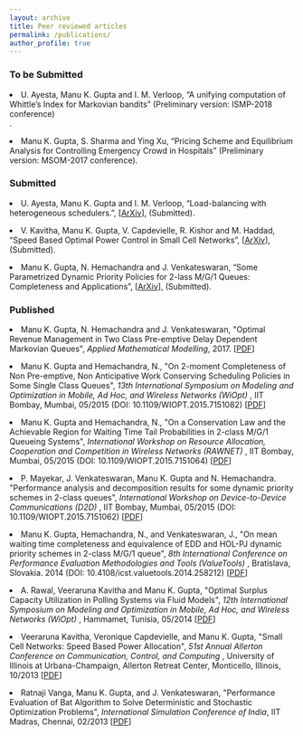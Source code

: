 ```yaml
---
layout: archive
title: Peer reviewed articles
permalink: /publications/
author_profile: true
---
```


<h3>To be Submitted</h3>
<li>U. Ayesta, Manu K. Gupta and I. M. Verloop, “A unifying computation of Whittle’s Index
for Markovian bandits” (Preliminary version: ISMP-2018 conference)</li>.
<p></p>

<li>Manu K. Gupta, S. Sharma and Ying Xu, “Pricing Scheme and Equilibrium Analysis for
Controlling Emergency Crowd in Hospitals” (Preliminary version: MSOM-2017 conference). </li>
<p></p>


<h3>Submitted</h3>


<li>U. Ayesta, Manu K. Gupta and I. M. Verloop, “Load-balancing with heterogeneous schedulers.”, [<a href = "https://arxiv.org/pdf/1810.07782.pdf" target = "_blank">ArXiv</a>], (Submitted). </li>
<p> </p>

<li>V. Kavitha, Manu K. Gupta, V. Capdevielle, R. Kishor and M. Haddad, “Speed Based Optimal
Power Control in Small Cell Networks”, [<a href = "https://arxiv.org/pdf/1812.03862.pdf" target = "_blank">ArXiv</a>], (Submitted). </li>
<p> </p>


<li> Manu K. Gupta, N. Hemachandra and J. Venkateswaran, “Some Parametrized Dynamic Priority Policies for 2-lass M/G/1 Queues: Completeness and Applications”, [<a href = "https://arxiv.org/pdf/1804.03564.pdf" target = "_blank">ArXiv</a>], (Submitted). </li>
<p> </p>


<h3>Published</h3>

<li>Manu K. Gupta, N. Hemachandra and J. Venkateswaran, "Optimal Revenue Management
in Two Class Pre-emptive Delay Dependent Markovian Queues", <i>Applied Mathematical
Modelling</i>, 2017. [<a href="https://doi.org/10.1016/j.apm.2016.11.016" target="_blank">PDF</a>]</li>
<p> </p>



<li>Manu K. Gupta and Hemachandra, N., "On 2-moment Completeness of Non Pre-emptive, Non Anticipative Work Conserving Scheduling Policies in Some Single 
Class Queues", <i>13th International Symposium on Modeling and Optimization in Mobile, Ad Hoc, and Wireless Networks (WiOpt)</i> , 
IIT Bombay, Mumbai, 05/2015 (DOI: 10.1109/WIOPT.2015.7151082) [<a href="https://doi.org/10.1109/WIOPT.2015.7151082" target="_blank">PDF</a>]</li>
<p> </p>


<li>Manu K. Gupta and Hemachandra, N., "On a Conservation Law and the Achievable Region for Waiting Time Tail Probabilities in 2-class M/G/1 
Queueing Systems", <i>International Workshop on Resource Allocation, Cooperation and Competition in Wireless Networks (RAWNET)</i> , 
IIT Bombay, Mumbai, 05/2015 (DOI: 10.1109/WIOPT.2015.7151064) [<a href="https://doi.org/10.1109/WIOPT.2015.7151064" target="_blank">PDF</a>]</li>
<p> </p>


<li>P. Mayekar, J. Venkateswaran, Manu K. Gupta and N. Hemachandra. "Performance analysis and decomposition results 
for some dynamic priority schemes in 2-class queues", <i>International Workshop on Device-to-Device Communications (D2D)</i> , 
IIT Bombay, Mumbai, 05/2015 (DOI: 10.1109/WIOPT.2015.7151062) [<a href="https://doi.org/10.1109/WIOPT.2015.7151062" target="_blank">PDF</a>]</li>
<p> </p>


<li>Manu K. Gupta, Hemachandra, N., and Venkateswaran, J., "On mean waiting time completeness and equivalence of EDD and HOL-PJ 
dynamic priority schemes in 2-class M/G/1 queue", <i>8th International Conference on Performance Evaluation Methodologies and Tools (ValueTools)</i> , 
Bratislava, Slovakia. 2014 (DOI: 10.4108/icst.valuetools.2014.258212) [<a href="https://doi.org/10.4108/icst.valuetools.2014.258212" target="_blank">PDF</a>]</li>
<p> </p>


<li> A. Rawal, Veeraruna Kavitha and Manu K. Gupta, "Optimal Surplus Capacity Utilization in Polling Systems via Fluid Models", <i> 12th International Symposium on Modeling and Optimization in Mobile, Ad Hoc, and Wireless Networks (WiOpt) </i>, Hammamet, Tunisia, 05/2014
[<a href="papers/FinTRWiOptPollingFluidModels.pdf" target="_blank">PDF</a>]
<p> </p>


<li> Veeraruna Kavitha, Veronique Capdevielle, and Manu K. Gupta, "Small Cell Networks: Speed Based Power Allocation", <i> 51st Annual Allerton Conference on Communication, Control, and Computing
</i>, University of Illinois at Urbana-Champaign, Allerton Retreat Center, Monticello, Illinois, 10/2013
[<a href="papers/Allerton2013_smallcell.pdf" target="_blank">PDF</a>]
<p> </p>


<li> Ratnaji Vanga, Manu K. Gupta, and J. Venkateswaran, "Performance Evaluation of Bat Algorithm to Solve Deterministic and Stochastic Optimization Problems", <i> International Simulation Conference of India</i>, IIT Madras, Chennai, 02/2013
[<a href="papers/ISCI2013_batalgo.pdf" target="_blank">PDF</a>]
<p> </p>


